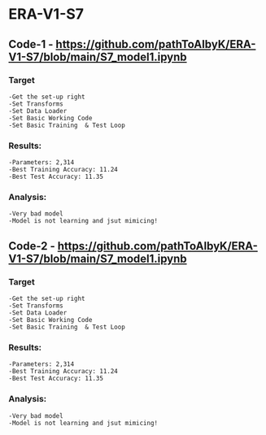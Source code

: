 # ERA-V1-S7

## Code-1 - https://github.com/pathToAIbyK/ERA-V1-S7/blob/main/S7_model1.ipynb
  ### Target
    -Get the set-up right
    -Set Transforms
    -Set Data Loader
    -Set Basic Working Code
    -Set Basic Training  & Test Loop
  ### Results:
    -Parameters: 2,314
    -Best Training Accuracy: 11.24
    -Best Test Accuracy: 11.35
  ### Analysis:
    -Very bad model
    -Model is not learning and jsut mimicing!
  
## Code-2 - https://github.com/pathToAIbyK/ERA-V1-S7/blob/main/S7_model1.ipynb
  ### Target
    -Get the set-up right
    -Set Transforms
    -Set Data Loader
    -Set Basic Working Code
    -Set Basic Training  & Test Loop
  ### Results:
    -Parameters: 2,314
    -Best Training Accuracy: 11.24
    -Best Test Accuracy: 11.35
  ### Analysis:
    -Very bad model
    -Model is not learning and jsut mimicing!
